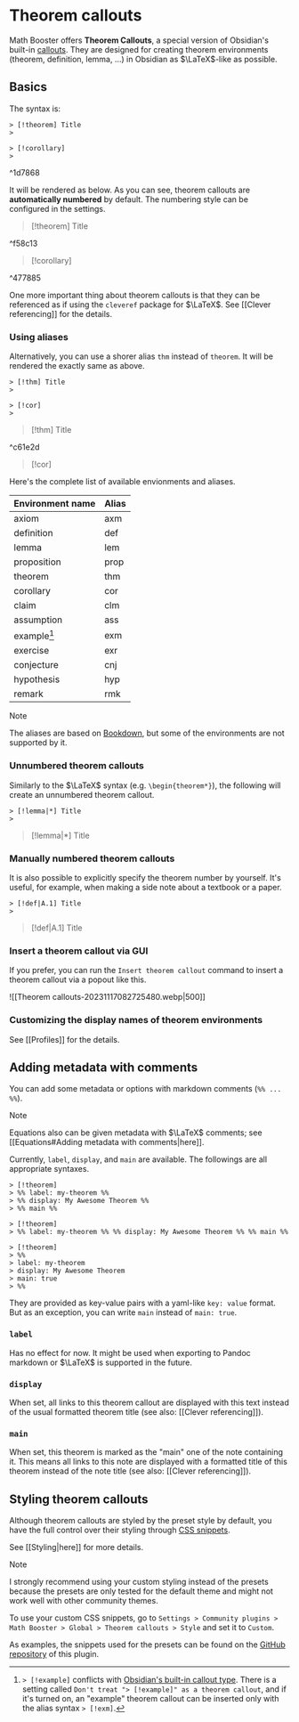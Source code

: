 # Theorem callouts

Math Booster offers **Theorem Callouts**, a special version of Obsidian's built-in [callouts](https://help.obsidian.md/Editing+and+formatting/Callouts). They are designed for creating theorem environments (theorem, definition, lemma, ...) in Obsidian as $\LaTeX$-like as possible.

## Basics

The syntax is:

```
> [!theorem] Title
>

> [!corollary]
> 
```

^1d7868

It will be rendered as below. As you can see, theorem callouts are **automatically numbered** by default. The numbering style can be configured in the settings.

> [!theorem] Title
> 

^f58c13

> [!corollary]
> 

^477885

One more important thing about theorem callouts is that they can be referenced as if using the `cleveref` package for $\LaTeX$. See [[Clever referencing]] for the details.

### Using aliases

Alternatively, you can use a shorer alias `thm` instead of `theorem`. It will be rendered the exactly same as above.

```
> [!thm] Title
>

> [!cor]
> 
```

> [!thm] Title
> 

^c61e2d

> [!cor]

Here's the complete list of available envionments and aliases.

| Environment name | Alias |
| ---------------- | ----- |
| axiom            | axm   |
| definition       | def   |
| lemma            | lem   |
| proposition      | prop  |
| theorem          | thm   |
| corollary        | cor   |
| claim            | clm   |
| assumption       | ass   |
| example[^1]          | exm   |
| exercise         | exr   |
| conjecture       | cnj   |
| hypothesis       | hyp   |
| remark           | rmk   |

[^1]: `> [!example]` conflicts with [Obsidian's built-in callout type](https://help.obsidian.md/Editing+and+formatting/Callouts#Supported%20types). There is a setting called `Don't treat "> [!example]" as a theorem callout`, and if it's turned on, an "example" theorem callout can be inserted only with the alias syntax `> [!exm]`.

> [!NOTE]
> The aliases are based on [Bookdown](https://bookdown.org/yihui/rmarkdown/bookdown-markdown.html#theorems), but some of the environments are not supported by it.

### Unnumbered theorem callouts

Similarly to the $\LaTeX$ syntax (e.g. `\begin{theorem*}`), the following will create an unnumbered theorem callout.

```
> [!lemma|*] Title
> 
```

> [!lemma|*] Title
> 


### Manually numbered theorem callouts

It is also possible to explicitly specify the theorem number by yourself. It's useful, for example, when making a side note about a textbook or a paper.

```
> [!def|A.1] Title
> 
```

> [!def|A.1] Title

### Insert a theorem callout via GUI

If you prefer, you can run the `Insert theorem callout` command to insert a theorem callout via a popout like this.

![[Theorem callouts-20231117082725480.webp|500]]

### Customizing the display names of theorem environments



See [[Profiles]] for the details.

## Adding metadata with comments

You can add some metadata or options with markdown comments (`%% ... %%`).

> [!NOTE]
> Equations also can be given metadata with $\LaTeX$ comments; see [[Equations#Adding metadata with comments|here]].

Currently, `label`, `display`, and `main` are available. The followings are all appropriate syntaxes.

```
> [!theorem]
> %% label: my-theorem %%
> %% display: My Awesome Theorem %%
> %% main %%

> [!theorem]
> %% label: my-theorem %% %% display: My Awesome Theorem %% %% main %%

> [!theorem]
> %% 
> label: my-theorem
> display: My Awesome Theorem
> main: true
> %%
```

They are provided as key-value pairs with a yaml-like `key: value` format. But as an exception, you can write `main` instead of `main: true`.

### `label`

Has no effect for now. It might be used when exporting to Pandoc markdown or $\LaTeX$ is supported in the future.

### `display`

When set, all links to this theorem callout are displayed with this text instead of the usual formatted theorem title (see also: [[Clever referencing]]).

### `main`

When set, this theorem is marked as the "main" one of the note containing it. This means all links to this note are displayed with a formatted title of this theorem instead of the note title (see also: [[Clever referencing]]).

## Styling theorem callouts

Although theorem callouts are styled by the preset style by default, you have the full control over their styling through [CSS snippets](https://help.obsidian.md/Extending+Obsidian/CSS+snippets).

See [[Styling|here]] for more details.

> [!note]
> I strongly recommend using your custom styling instead of the presets because the presets are only tested for the default theme and might not work well with other community themes.

To use your custom CSS snippets, go to `Settings > Community plugins > Math Booster > Global > Theorem callouts > Style` and set it to `Custom`.

As examples, the snippets used for the presets can be found on the [GitHub repository](https://github.com/RyotaUshio/obsidian-math-booster/tree/master/styles) of this plugin.